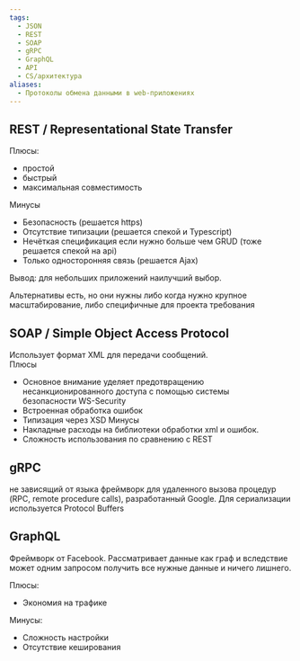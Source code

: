 ```yaml
---
tags:
  - JSON
  - REST
  - SOAP
  - gRPC
  - GraphQL
  - API
  - CS/архитектура
aliases:
  - Протоколы обмена данными в web-приложениях
---
```

## REST / Representational State Transfer

Плюсы:
+ простой
+ быстрый
+ максимальная совместимость

Минусы
- Безопасность (решается https)
- Отсутствие типизации (решается спекой и Typescript)
- Нечёткая спецификация если нужно больше чем GRUD (тоже решается спекой на api)
- Только односторонняя связь (решается Ajax)

Вывод: для небольших приложений наилучший выбор. 

Альтернативы есть, но они нужны либо когда нужно крупное масштабирование, либо специфичные для проекта требования

## SOAP / Simple Object Access Protocol
Использует формат XML для передачи сообщений.  
Плюсы
 + Основное внимание уделяет предотвращению несанкционированного доступа с помощью системы безопасности WS-Security
 + Встроенная обработка ошибок
 + Типизация через XSD
 Минусы
 + Накладные расходы на библиотеки обработки xml и ошибок.
 + Сложность использования по сравнению с REST

## gRPC
не зависящий от языка фреймворк для удаленного вызова процедур (RPC, remote procedure calls), разработанный Google. Для сериализации используется Protocol Buffers 

## GraphQL
Фреймворк от Facebook. Рассматривает данные как граф и вследствие может одним запросом получить все нужные данные и ничего лишнего.

Плюсы:
+ Экономия на трафике

Минусы:
- Сложность настройки
- Отсутствие кеширования






 
